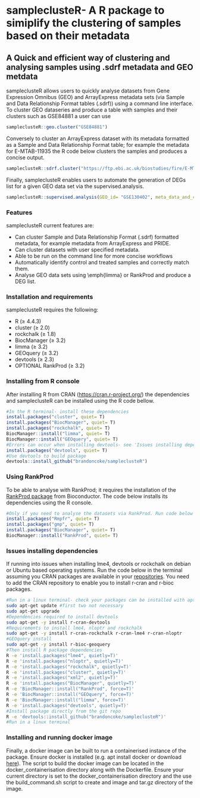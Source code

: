 # sampleclusteR- A R package to simiplify the clustering of samples based on their metadata

## A Quick and efficient way of clustering and analysing samples using .sdrf metadata and GEO metdata

sampleclusteR allows users to quickly analyse datasets from Gene Expression Omnibus (GEO) and ArrayExpress metadata sets (via Sample and Data Relationship Format tables (.sdrf)) using a command line interface.
To cluster GEO dataseries and produce a table with samples and their clusters such as GSE84881 a user can use
```R
sampleclusteR::geo.cluster("GSE84881")
```
Conversely to cluster an ArrayExpress dataset with its metadata formatted as a Sample and Data Relationship Format table; for example the metadata for 
E-MTAB-11935 the R code below clusters the samples and produces a concise output.
```R
sampleclusteR::sdrf.cluster("https://ftp.ebi.ac.uk/biostudies/fire/E-MTAB-/935/E-MTAB-11935/Files/E-MTAB-11935.sdrf.txt")
```
Finally, sampleclusteR enables users to automate the generation of DEGs list for a given GEO data set via the supervised.analysis.
```R
sampleclusteR::supervised.analysis(GEO_id= "GSE130402", meta_data_and_combined= T, limma_or_rankprod = "limma")
```
### Features
sampleclusteR current features are:
- Can cluster Sample and Data Relationship Format (.sdrf) formatted metadata, for example metadata from ArrayExpress and PRIDE. 
- Can cluster datasets with user specified metadata. 
- Able to be run on the command line for more concise workflows 
- Automatically identify control and treated samples and correctly match them.
- Analyse GEO data sets using \emph{limma} or RankProd and produce a DEG list.
### Installation and requirements
sampleclusteR requires the following:
- R  (≥ 4.4.3)
- cluster (≥ 2.0)
- rockchalk (≥ 1.8)
- BiocManager (≥ 3.2)
- limma (≥ 3.2)
- GEOquery (≥ 3.2)
- devtools (≥ 2.3)
- OPTIONAL RankProd (≥ 3.2)

### Installing from R console
After installing R from CRAN (https://cran.r-project.org/) the dependencies and sampleclusteR can be installed using the R code bellow.
```R
#In the R terminal- install these dependencies
install.packages("cluster", quiet= T)
install.packages("BiocManager", quiet= T)
install.packages("rockchalk", quiet= T)
BiocManager::install("limma", quiet= T)
BiocManager::install("GEOquery", quiet= T)
#Errors can occur when installing devtools- see 'Issues installing dependencies' section
install.packages("devtools", quiet= T)
#Use devtools to build package
devtools::install_github("brandoncoke/sampleclusteR")
```
### Using RankProd
To be able to analyse with RankProd; it requires the installation of the [RankProd package](https://www.bioconductor.org/packages/release/bioc/html/RankProd.html) from Bioconductor. The code below installs its dependencies using the R console.
```R
#Only if you need to analyse the datasets via RankProd. Run code below in R
install.packages("Rmpfr", quiet= T)
install.packages("gmp", quiet= T)
install.packages("BiocManager", quiet= T)
BiocManager::install("RankProd", quiet= T)
```
### Issues installing dependencies
If running into issues when installing lme4, devtools or rockchalk on debian or Ubuntu based operating systems. Run the code below in the terminal assuming you CRAN packages are available in your [repositories](https://cran.r-project.org/). You need to add the CRAN repository to enable you to install r-cran and r-bioc packages.
```sh
#Run in a linux terminal- check your packages can be installed with apt-get
sudo apt-get update #first two not necessary
sudo apt-get upgrade
#Dependencies required to install devtools
sudo apt-get -y install r-cran-devtools
#Requirements to install lme4, nloptr and rockchalk 
sudo apt-get -y install r-cran-rockchalk r-cran-lme4 r-cran-nloptr
#GEOquery install
sudo apt-get -y install r-bioc-geoquery
#Then install R package dependencies
R -e 'install.packages("lme4", quietly=T)'  
R -e 'install.packages("nloptr", quietly=T)'   
R -e 'install.packages("rockchalk", quietly=T)'  
R -e 'install.packages("cluster", quietly=T)' 
R -e 'install.packages("xml2", quietly=T)'   
R -e 'install.packages("BiocManager", quietly=T)'    
R -e 'BiocManager::install("RankProd", force=T)'
R -e 'BiocManager::install("GEOquery", force=T)'
R -e 'BiocManager::install("limma", force=T)'
R -e 'install.packages("devtools", quietly=T)'
#Install package directly from the git repo
R -e 'devtools::install_github("brandoncoke/sampleclusteR")'
#Run in a linux terminal
```
### Installing and running docker image
Finally, a docker image can be built to run a containerised instance of the package. Ensure docker is installed (e.g. apt install docker or download [here](https://www.docker.com/)). The script to build the docker image can be located in the docker_containerisation directory along with the Dockerfile. Ensure your current directory is set to the docker_containerisation directory and the use the build_command.sh script to create and image and tar.gz directory of the image.
